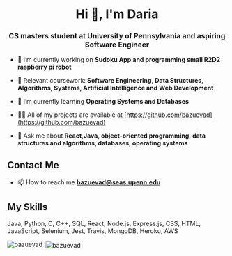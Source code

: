 <h1 align="center">Hi 👋, I'm Daria</h1>
<h3 align="center">CS masters student at University of Pennsylvania and aspiring Software Engineer</h3>

- 🔭 I’m currently working on **Sudoku App and programming small R2D2 raspberry pi robot**

- 🌱 Relevant coursework: **Software Engineering, Data Structures, Algorithms, Systems, Artificial Intelligence and Web Development**

- 🌱 I’m currently learning **Operating Systems and Databases**

- 👨‍💻 All of my projects are available at [https://github.com/bazuevad](https://github.com/bazuevad)

- 💬 Ask me about **React,Java, object-oriented programming, data structures and algorithms, databases, operating systems**

## Contact Me

- 📫  How to reach me **bazuevad@seas.upenn.edu**

## My Skills

Java, Python, C, C++, SQL, React, Node.js, Express.js, CSS, HTML, JavaScript, Selenium, Jest, Travis, MongoDB, Heroku, AWS

<p><img align="left" src="https://github-readme-stats.vercel.app/api/top-langs/?username=bazuevad&layout=compact&hide=html" alt="bazuevad" /></p>

<p>&nbsp;<img align="center" src="https://github-readme-stats.vercel.app/api?username=bazuevad&show_icons=true" alt="bazuevad" /></p>

